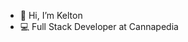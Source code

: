 - 👋 Hi, I’m Kelton
- 💻 Full Stack Developer at Cannapedia



<!---
khale913/khale913 is a ✨ special ✨ repository because its `README.md` (this file) appears on your GitHub profile.
You can click the Preview link to take a look at your changes.
--->
